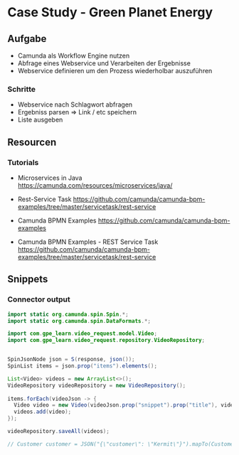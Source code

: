# Case Study - Green Planet Energy

## Aufgabe

* Camunda als Workflow Engine nutzen
* Abfrage eines Webservice und Verarbeiten der Ergebnisse
* Webservice definieren um den Prozess wiederholbar auszuführen

### Schritte

* Webservice nach Schlagwort abfragen
* Ergebniss parsen => Link / etc speichern
* Liste ausgeben


## Resourcen 

### Tutorials

* Microservices in Java
https://camunda.com/resources/microservices/java/



* Rest-Service Task
  https://github.com/camunda/camunda-bpm-examples/tree/master/servicetask/rest-service


* Camunda BPMN Examples
https://github.com/camunda/camunda-bpm-examples

* Camunda BPMN Examples - REST Service Task
https://github.com/camunda/camunda-bpm-examples/tree/master/servicetask/rest-service


## Snippets

### Connector output

```java
import static org.camunda.spin.Spin.*;
import static org.camunda.spin.DataFormats.*;

import com.gpe_learn.video_request.model.Video;
import com.gpe_learn.video_request.repository.VideoRepository;


SpinJsonNode json = S(response, json());
SpinList items = json.prop("items").elements();

List<Video> videos = new ArrayList<>();
VideoRepository videoRepository = new VideoRepository();
			
items.forEach(videoJson -> {
  Video video = new Video(videoJson.prop("snippet").prop("title"), videoJson.prop("id").prop("videoId"))
  videos.add(video);
});

videoRepository.saveAll(videos);

// Customer customer = JSON("{\"customer\": \"Kermit\"}").mapTo(Customer.class);
```